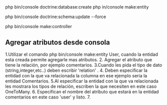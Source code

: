 ##
php bin/console doctrine:database:create
php in/console make:entity

php bin/console doctrine:schema:update --force

php bin/console make:controller


## Agregar atributos desde consola

1.Utilizar el comando php bin/console make:entity User, cuando la entidad esta creada permite agregarle mas atributos.
2. Agregar el atributo que tiene la relación, por ejemplo comentarios.
3.Cuando les pida el tipo de dato (string,integer,etc..) deben escribir 'relation' .
4. Deben especificar la entidad con la que va relacionada la columna en ese ejemplo seria la entidad Comentarios.
5.Al especificar la entidad con la que va relacionada les mostrara los tipos de relación, escriben la que necesiten en este caso OneToMany.
6. Especifican el nombre del atributo que estará en la entidad comentarios en este caso 'user' y listo.
7.